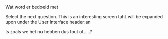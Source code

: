 Wat word er bedoeld met

Select the next question. This is an interesting screen taht will be expanded upon under the User Interface header.an

Is zoals we het nu hebben dus fout of.....?



